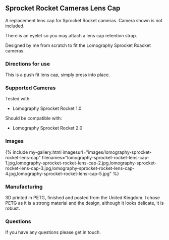 ## Sprocket Rocket Cameras Lens Cap
A replacement lens cap for Sprocket Rocket cameras. Camera shown is not included.

There is an eyelet so you may attach a lens cap retention strap.

Designed by me from scratch to fit the Lomography Sprocket Roacket cameras.

### Directions for use
This is a push fit lens cap, simply press into place.

### Supported Cameras
Tested with:
- Lomography Sprocket Rocket 1.0

Should be compatible with:
- Lomography Sprocket Rocket 2.0

### Images
{% include my-gallery.html imagesurl="images/lomography-sprocket-rocket-lens-cap"
   filenames="lomography-sprocket-rocket-lens-cap-1.jpg,lomography-sprocket-rocket-lens-cap-2.jpg,lomography-sprocket-rocket-lens-cap-3.jpg,lomography-sprocket-rocket-lens-cap-4.jpg,lomography-sprocket-rocket-lens-cap-5.jpg" %}

### Manufacturing
3D printed in PETG, finished and posted from the United Kingdom. I chose PETG as it is a strong material and the design, although it looks delicate, it is robust.

### Questions
If you have any questions please get in touch.
